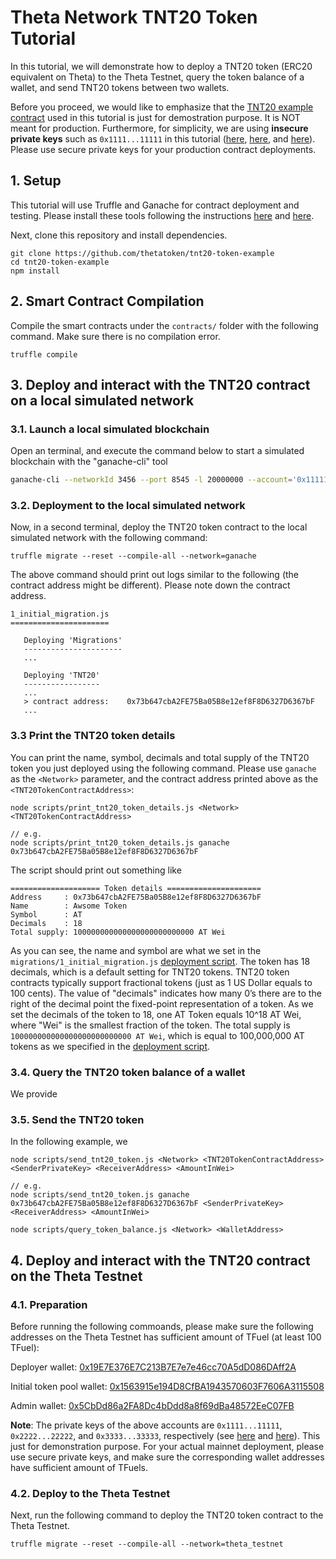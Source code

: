# Theta Network TNT20 Token Tutorial

In this tutorial, we will demonstrate how to deploy a TNT20 token (ERC20 equivalent on Theta) to the Theta Testnet, query the token balance of a wallet, and send TNT20 tokens between two wallets. 

Before you proceed, we would like to emphasize that the [TNT20 example contract](./contracts/TNT20.sol) used in this tutorial is just for demostration purpose. It is NOT meant for production. Furthermore, for simplicity, we are using **insecure private keys** such as `0x1111...11111` in this tutorial ([here](), [here](), and [here]()). Please use secure private keys for your production contract deployments.

## 1. Setup

This tutorial will use Truffle and Ganache for contract deployment and testing. Please install these tools following the instructions [here](https://trufflesuite.com/docs/truffle/getting-started/installation/) and [here](https://www.trufflesuite.com/ganache).

Next, clone this repository and install dependencies.

```
git clone https://github.com/thetatoken/tnt20-token-example
cd tnt20-token-example
npm install
```

## 2. Smart Contract Compilation

Compile the smart contracts under the `contracts/` folder with the following command. Make sure there is no compilation error.

```
truffle compile
```

## 3. Deploy and interact with the TNT20 contract on a local simulated network

### 3.1. Launch a local simulated blockchain

Open an terminal, and execute the command below to start a simulated blockchain with the "ganache-cli" tool

```bash
ganache-cli --networkId 3456 --port 8545 -l 20000000 --account='0x1111111111111111111111111111111111111111111111111111111111111111',10000000000000000000000 --account='0x2222222222222222222222222222222222222222222222222222222222222222',10000000000000000000000 --account='0x3333333333333333333333333333333333333333333333333333333333333333',10000000000000000000000 --account='0x4444444444444444444444444444444444444444444444444444444444444444',10000000000000000000000 --account='0x5555555555555555555555555555555555555555555555555555555555555555',10000000000000000000000 --account='0x6666666666666666666666666666666666666666666666666666666666666666',10000000000000000000000 --account='0x7777777777777777777777777777777777777777777777777777777777777777',10000000000000000000000 --account='0x8888888888888888888888888888888888888888888888888888888888888888',10000000000000000000000 --account='0x9999999999999999999999999999999999999999999999999999999999999999',10000000000000000000000 --account='0x1000000000000000000000000000000000000000000000000000000000000000',10000000000000000000000
```

### 3.2. Deployment to the local simulated network

Now, in a second terminal, deploy the TNT20 token contract to the local simulated network with the following command:

```
truffle migrate --reset --compile-all --network=ganache
```

The above command should print out logs similar to the following (the contract address might be different). Please note down the contract address. 

```
1_initial_migration.js
======================

   Deploying 'Migrations'
   ----------------------
   ...

   Deploying 'TNT20'
   -----------------
   ...
   > contract address:    0x73b647cbA2FE75Ba05B8e12ef8F8D6327D6367bF
   ...

```

### 3.3 Print the TNT20 token details

You can print the name, symbol, decimals and total supply of the TNT20 token you just deployed using the following command. Please use `ganache` as the `<Network>` parameter, and the contract address printed above as the `<TNT20TokenContractAddress>`:

```
node scripts/print_tnt20_token_details.js <Network> <TNT20TokenContractAddress>

// e.g.
node scripts/print_tnt20_token_details.js ganache 0x73b647cbA2FE75Ba05B8e12ef8F8D6327D6367bF
```

The script should print out something like

```
==================== Token details =====================
Address     : 0x73b647cbA2FE75Ba05B8e12ef8F8D6327D6367bF
Name        : Awsome Token
Symbol      : AT
Decimals    : 18
Total supply: 100000000000000000000000000 AT Wei
```

As you can see, the name and symbol are what we set in the `migrations/1_initial_migration.js` [deployment script](./migrations/1_initial_migration.js). The token has 18 decimals, which is a default setting for TNT20 tokens. TNT20 token contracts typically support fractional tokens (just as 1 US Dollar equals to 100 cents). The value of "decimals" indicates how many 0’s there are to the right of the decimal point the fixed-point representation of a token. As we set the decimals of the token to 18, one AT Token equals 10^18 AT Wei, where "Wei" is the smallest fraction of the token. The total supply is `100000000000000000000000000 AT Wei`, which is equal to 100,000,000 AT tokens as we specified in the [deployment script](./migrations/1_initial_migration.js).

### 3.4. Query the TNT20 token balance of a wallet

We provide 

### 3.5. Send the TNT20 token

In the following example, we 
```
node scripts/send_tnt20_token.js <Network> <TNT20TokenContractAddress> <SenderPrivateKey> <ReceiverAddress> <AmountInWei>

// e.g.
node scripts/send_tnt20_token.js ganache 0x73b647cbA2FE75Ba05B8e12ef8F8D6327D6367bF <SenderPrivateKey> <ReceiverAddress> <AmountInWei>
```

```
node scripts/query_token_balance.js <Network> <WalletAddress>
```

## 4. Deploy and interact with the TNT20 contract on the Theta Testnet


### 4.1. Preparation

Before running the following commoands, please make sure the following addresses on the Theta Testnet has sufficient amount of TFuel (at least 100 TFuel):

Deployer wallet: [0x19E7E376E7C213B7E7e7e46cc70A5dD086DAff2A](https://testnet-explorer.thetatoken.org/account/0x19E7E376E7C213B7E7e7e46cc70A5dD086DAff2A)

Initial token pool wallet: [0x1563915e194D8CfBA1943570603F7606A3115508](https://testnet-explorer.thetatoken.org/account/0x1563915e194D8CfBA1943570603F7606A3115508)

Admin wallet: [0x5CbDd86a2FA8Dc4bDdd8a8f69dBa48572EeC07FB](https://testnet-explorer.thetatoken.org/account/0x5CbDd86a2FA8Dc4bDdd8a8f69dBa48572EeC07FB)

**Note**: The private keys of the above accounts are `0x1111...11111`, `0x2222...22222`, and `0x3333...33333`, respectively (see [here]() and [here]()). This just for demonstration purpose. For your actual mainnet deployment, please use secure private keys, and make sure the corresponding wallet addresses have sufficient amount of TFuels.

### 4.2. Deploy to the Theta Testnet

Next, run the following command to deploy the TNT20 token contract to the Theta Testnet.

```
truffle migrate --reset --compile-all --network=theta_testnet
```
